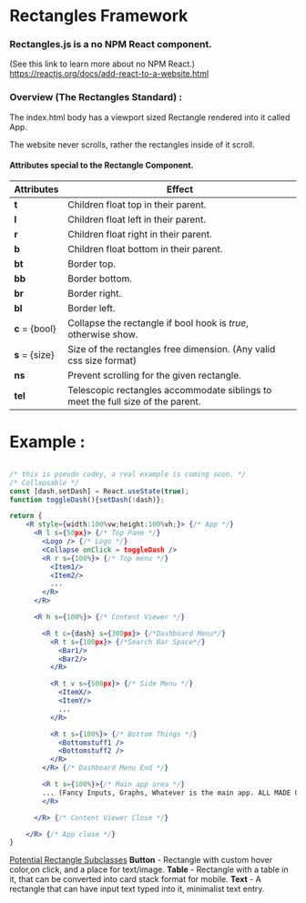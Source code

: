 # Rectangles Framework 



### Rectangles.js is a no NPM React component. 

(See this link to learn more about no NPM React.)
https://reactjs.org/docs/add-react-to-a-website.html



### Overview (The Rectangles Standard) : 

The index.html body has a viewport sized Rectangle rendered into it called App.

The website never scrolls, rather the rectangles inside of it scroll. 



#### Attributes special to the Rectangle Component. 

| Attributes     | Effect                                                       |
| :------------- | ------------------------------------------------------------ |
| **t**          | Children float top in their parent.                          |
| **l**          | Children float left in their parent.                         |
| **r**          | Children float right in their parent.                        |
| **b**          | Children float bottom in their parent.                       |
| **bt**         | Border top.                                                  |
| **bb**         | Border bottom.                                               |
| **br**         | Border right.                                                |
| **bl**         | Border left.                                                 |
| **c** = {bool} | Collapse the rectangle if bool hook is *true*, otherwise show. |
| **s** = {size} | Size of the rectangles free dimension. (Any valid css size format) |
| **ns**         | Prevent scrolling for the given rectangle.                   |
| **tel**        | Telescopic rectangles accommodate siblings to meet the full size of the parent. |



# Example :

```jsx

/* this is pseudo codey, a real example is coming soon. */
/* Collapsable */
const [dash,setDash] = React.useState(true);
function toggleDash(){setDash(!dash)};

return {
    <R style={width:100%vw;height:100%vh;}> {/* App */}
      <R l s={50px}> {/* Top Pane */}
        <Logo /> {/* Logo */}
        <Collapse onClick = toggleDash />
        <R r s={100%}> {/* Top menu */}
          <Item1/>
          <Item2/>
          ...
        </R>
      </R>  

      <R h s={100%}> {/* Content Viewer */}

        <R t c={dash} s={300px}> {/*Dashboard Menu*/}
          <R t s={100px}> {/*Search Bar Space*/}
            <Bar1/>
            <Bar2/>
          </R>

          <R t v s={500px}> {/* Side Menu */}
            <ItemX/>
            <ItemY/>
            ...
          </R>

          <R t s={100%}> {/* Bottom Things */}
            <Bottomstuff1 />
            <Bottomstuff2 />
          </R>
        </R> {/* Dashboard Menu End */}

        <R t s={100%}>{/* Main app area */}
        ... (Fancy Inputs, Graphs, Whatever is the main app. ALL MADE OF RECTANGLES)
        </R>

      </R> {/* Content Viewer Close */}

    </R> {/* App close */}
}
```



<u>Potential Rectangle Subclasses</u>
**Button**  - Rectangle with custom hover color,on click, and a place for text/image.
**Table** - Rectangle with a table in it, that can be converted into card stack format for mobile.
**Text** - A rectangle that can have input text typed into it, minimalist text entry.